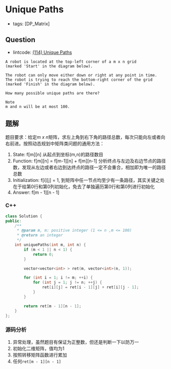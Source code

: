 # Unique Paths

- tags: [DP_Matrix]

## Question

- lintcode: [(114) Unique Paths](http://www.lintcode.com/en/problem/unique-paths/)

```
A robot is located at the top-left corner of a m x n grid
(marked 'Start' in the diagram below).

The robot can only move either down or right at any point in time.
The robot is trying to reach the bottom-right corner of the grid
(marked 'Finish' in the diagram below).

How many possible unique paths are there?

Note
m and n will be at most 100.
```

## 题解

题目要求：给定*m x n*矩阵，求左上角到右下角的路径总数，每次只能向左或者向右前进。按照动态规划中矩阵类问题的通用方法：

1. State: f[m][n] 从起点到坐标(m,n)的路径数目
2. Function: f[m][n] = f[m-1][n] + f[m][n-1] 分析终点与左边及右边节点的路径数，发现从左边或者右边到达终点的路径一定不会重合，相加即为唯一的路径总数
3. Initialization: f[i][j] = 1, 到矩阵中任一节点均至少有一条路径，其实关键之处在于给第0行和第0列初始化，免去了单独遍历第0行和第0列进行初始化
4. Answer: f[m - 1][n - 1]

### C++

```c++
class Solution {
public:
    /**
     * @param n, m: positive integer (1 <= n ,m <= 100)
     * @return an integer
     */
    int uniquePaths(int m, int n) {
        if (m < 1 || n < 1) {
            return 0;
        }

        vector<vector<int> > ret(m, vector<int>(n, 1));

        for (int i = 1; i != m; ++i) {
            for (int j = 1; j != n; ++j) {
                ret[i][j] = ret[i - 1][j] + ret[i][j - 1];
            }
        }

        return ret[m - 1][n - 1];
    }
};
```

### 源码分析

1. 异常处理，虽然题目有保证为正整数，但还是判断一下以防万一
2. 初始化二维矩阵，值均为1
3. 按照转移矩阵函数进行累加
4. 任何`ret[m - 1][n - 1]`
